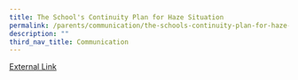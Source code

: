 ```yaml
---
title: The School's Continuity Plan for Haze Situation
permalink: /parents/communication/the-schools-continuity-plan-for-haze-situation/
description: ""
third_nav_title: Communication
---
```

<a href="/files/Letter%20to%20Parents%20Regarding%20Haze.pdf">External Link</a>